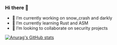 ### Hi there 👋

- 🔭 I’m currently working on snow_crash and darkly
- 🌱 I’m currently learning Rust and ASM
- 👯 I’m looking to collaborate on security projects

[![Anurag's GitHub stats](https://github-readme-stats.vercel.app/api?username=Raiklan)](https://github.com/anuraghazra/github-readme-stats)
